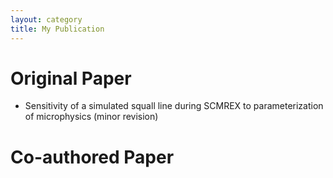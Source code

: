 ```yaml
---
layout: category
title: My Publication
---
```


# Original Paper

- Sensitivity of a simulated squall line during SCMREX to parameterization of microphysics (minor revision)

# Co-authored Paper


